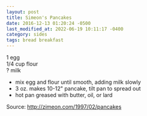 ```yaml
---
layout: post
title: Simeon's Pancakes
date: 2016-12-13 01:20:24 -0500
last_modified_at: 2022-06-19 10:11:17 -0400
category: sides
tags: bread breakfast
---
```

1 egg  
1/4 cup flour  
? milk  

* mix egg and flour until smooth, adding milk slowly
* 3 oz. makes 10-12" pancake, tilt pan to spread out
* hot pan greased with butter, oil, or lard
  
Source: <http://zimeon.com/1997/02/pancakes>
